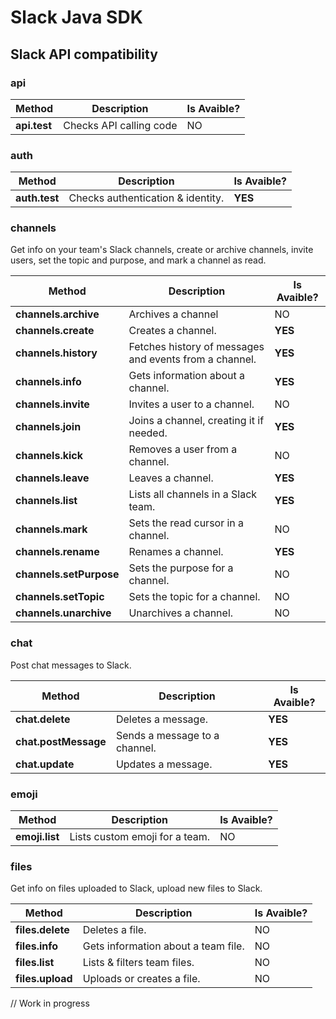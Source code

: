 # Slack Java SDK

## Slack API compatibility

### api
Method | Description | Is Avaible?
------------ | ------------- | -----
**api.test** | Checks API calling code | NO

### auth
Method | Description | Is Avaible?
------------ | ------------- | -----
**auth.test** | Checks authentication & identity. | **YES**

### channels
Get info on your team's Slack channels, create or archive channels, invite users, set the topic and purpose, and mark a channel as read.

Method | Description | Is Avaible?
------------ | ------------- | -----
**channels.archive** | Archives a channel | NO
**channels.create** | Creates a channel. | **YES**
**channels.history** | Fetches history of messages and events from a channel. | **YES**
**channels.info** | Gets information about a channel. | **YES**
**channels.invite** | Invites a user to a channel. | NO
**channels.join** | Joins a channel, creating it if needed. | **YES**
**channels.kick** | Removes a user from a channel. | NO
**channels.leave** | Leaves a channel. | **YES**
**channels.list** | Lists all channels in a Slack team. | **YES**
**channels.mark** | Sets the read cursor in a channel. | NO
**channels.rename** | Renames a channel. | **YES**
**channels.setPurpose** | Sets the purpose for a channel. | NO
**channels.setTopic** | Sets the topic for a channel. | NO
**channels.unarchive** | Unarchives a channel. | NO

### chat
Post chat messages to Slack.

Method | Description | Is Avaible?
------------ | ------------- | -----
**chat.delete** | Deletes a message. | **YES**
**chat.postMessage** | Sends a message to a channel. | **YES**
**chat.update** | Updates a message. | **YES**

### emoji

Method | Description | Is Avaible?
------------ | ------------- | -----
**emoji.list** | Lists custom emoji for a team. | NO

### files
Get info on files uploaded to Slack, upload new files to Slack.

Method | Description | Is Avaible?
------------ | ------------- | -----
**files.delete** | Deletes a file. | NO
**files.info** | Gets information about a team file. | NO
**files.list** | Lists & filters team files. | NO
**files.upload** | Uploads or creates a file. | NO


// Work in progress
